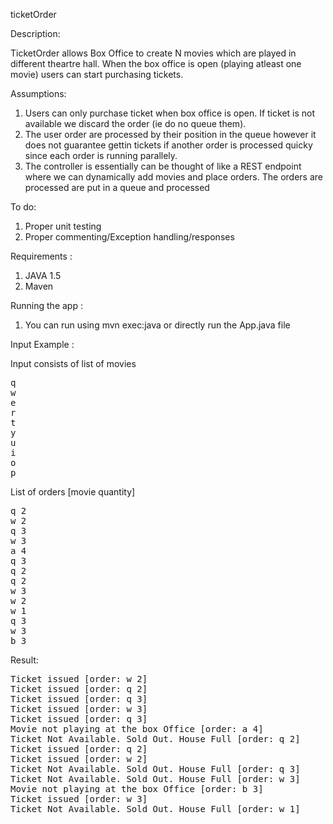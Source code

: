 ticketOrder

Description:

TicketOrder allows Box Office to create N movies which are played in different theartre hall. When the box office is open (playing atleast one movie) users can start purchasing tickets.

Assumptions: 

1. Users can only purchase ticket when box office is open. If ticket is not available we discard the order (ie do no queue them). 
2. The user order are processed by their position in the queue however it does not guarantee gettin tickets if another order is processed quicky since each order is running parallely.
3. The controller is essentially can be thought of like a REST endpoint where we can dynamically add movies and place orders. The orders are processed are put in a queue and processed 

To do:
1. Proper unit testing
2. Proper commenting/Exception handling/responses

Requirements :

1. JAVA 1.5
2. Maven

Running the app :

1. You can run using mvn exec:java or directly run the App.java file

Input Example :

Input consists of list of movies 

<pre>
q
w
e
r
t
y
u
i
o
p
</pre>

List of orders [movie quantity]
<pre>
q 2
w 2
q 3
w 3
a 4
q 3
q 2
q 2
w 3
w 2
w 1
q 3
w 3
b 3
</pre>

Result: 

<pre>
Ticket issued [order: w 2]
Ticket issued [order: q 2]
Ticket issued [order: q 3]
Ticket issued [order: w 3]
Ticket issued [order: q 3]
Movie not playing at the box Office [order: a 4]
Ticket Not Available. Sold Out. House Full [order: q 2]
Ticket issued [order: q 2]
Ticket issued [order: w 2]
Ticket Not Available. Sold Out. House Full [order: q 3]
Ticket Not Available. Sold Out. House Full [order: w 3]
Movie not playing at the box Office [order: b 3]
Ticket issued [order: w 3]
Ticket Not Available. Sold Out. House Full [order: w 1]
</pre>
